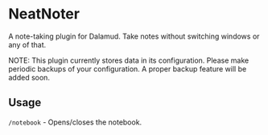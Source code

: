 # NeatNoter
A note-taking plugin for Dalamud. Take notes without switching windows or any of that.

NOTE: This plugin currently stores data in its configuration. Please make periodic backups of your configuration. A proper backup feature will be added soon.

## Usage
`/notebook` - Opens/closes the notebook.
